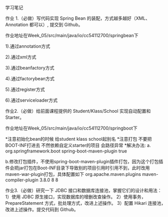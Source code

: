 学习笔记

作业
1.（必做）写代码实现 Spring Bean 的装配，方式越多越好（XML、Annotation 都可以）, 提交到 Github。

作业地址在Week_05/src/main/java/io/cc54112700/springbean下

1).通过annotation方式

2).通过xml方式

3).通过beanfactory方式

4).通过factorybean方式

5).通过register方式

6).通过serviceloader方式



作业2.（必做）给前面课程提供的 Student/Klass/School 实现自动配置和 Starter。

作业地址在Week_05/src/main/java/io/cc54112700/springboot下

*注意初始化bean的时候 给student klass school起别名
*注意打包 不要把BOOT-INF打进去 不然依赖自定义starter的项目 会路径异常
*解决办法: 
a.<plugin>
      <groupId>org.springframework.boot</groupId>
      <artifactId>spring-boot-maven-plugin</artifactId>
      <configuration>
          <skip>true</skip>
      </configuration>
  </plugin>
  
b.修改打包插件，不使用spring-boot-maven-plugin插件打包，因为这个打包插件会把jar打包在Boot-INF目录下导致别的项目引用时引用不到，此时改用maven-war-plugin打包，具体配置如下
<plugin>
				<groupId>org.apache.maven.plugins</groupId>
				<artifactId>maven-compiler-plugin</artifactId>
				<version>3.8.0</version>
				<configuration>
					<source>8</source>
					<target>8</target>
				</configuration>
			</plugin>
			
			
作业3.（必做）研究一下 JDBC 接口和数据库连接池，掌握它们的设计和用法：
    1）使用 JDBC 原生接口，实现数据库的增删改查操作。
    2）使用事务，PrepareStatement 方式，批处理方式，改进上述操作。
    3）配置 Hikari 连接池，改进上述操作。提交代码到 Github。
    
    